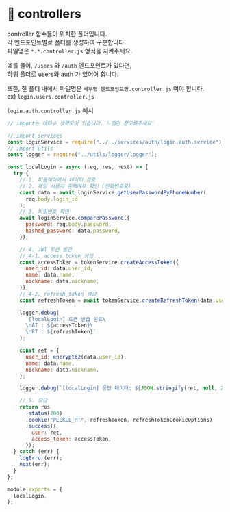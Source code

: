 # 📂 controllers

controller 함수들이 위치한 폴더입니다.  
각 엔드포인트별로 폴더를 생성하여 구분합니다.  
파일명은 `*.*.controller.js` 형식을 지켜주세요.

예를 들어, `/users` 와 `/auth` 엔드포인트가 있다면,  
하위 폴더로 users와 auth 가 있어야 합니다.

또한, 한 폴더 내에서 파일명은 `세부명.엔드포인트명.controller.js` 여야 합니다.  
ex) `login.users.controller.js`

`login.auth.controller.js` 예시

```js
// import는 대다수 생략되어 있습니다. 느낌만 참고해주세요!

// import services
const loginService = require("../../services/auth/login.auth.service");
// import utils
const logger = require("../utils/logger/logger");

const localLogin = async (req, res, next) => {
  try {
    // 1. 미들웨어에서 데이터 검증
    // 2. 해당 사용자 존재여부 확인 (전화번호로)
    const data = await loginService.getUserPasswordByPhoneNumber(
      req.body.login_id
    );
    // 3. 비밀번호 확인
    await loginService.comparePassword({
      password: req.body.password,
      hashed_password: data.password,
    });

    // 4. JWT 토큰 발급
    // 4-1. access token 생성
    const accessToken = tokenService.createAccessToken({
      user_id: data.user_id,
      name: data.name,
      nickname: data.nickname,
    });
    // 4-2. refresh token 생성
    const refreshToken = await tokenService.createRefreshToken(data.user_id);

    logger.debug(
      `[localLogin] 토큰 발급 완료\
      \nAT : ${accessToken}\
      \nRT : ${refreshToken}`
    );

    const ret = {
      user_id: encrypt62(data.user_id),
      name: data.name,
      nickname: data.nickname,
    };

    logger.debug(`[localLogin] 응답 데이터: ${JSON.stringify(ret, null, 2)}`);

    // 5. 응답
    return res
      .status(200)
      .cookie("PEEKLE_RT", refreshToken, refreshTokenCookieOptions)
      .success({
        user: ret,
        access_token: accessToken,
      });
  } catch (err) {
    logError(err);
    next(err);
  }
};

module.exports = {
  localLogin,
};
```
